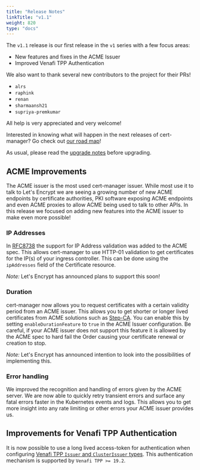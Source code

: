 ```yaml
---
title: "Release Notes"
linkTitle: "v1.1"
weight: 820
type: "docs"
---
```


The `v1.1` release is our first release in the `v1` series with a few focus areas:

* New features and fixes in the ACME Issuer
* Improved Venafi TPP Authentication

We also want to thank several new contributors to the project for their PRs! 

* `alrs`
* `raphink`
* `renan`
* `sharmaansh21`
* `supriya-premkumar`

All help is very appreciated and very welcome!

Interested in knowing what will happen in the next releases of cert-manager? Go check out [our road map](https://github.com/jetstack/cert-manager/blob/master/ROADMAP.md)!

As usual, please read the [upgrade notes](/docs/installation/upgrading/upgrading-1.0-1.1/) before upgrading.

## ACME Improvements

The ACME issuer is the most used cert-manager issuer. While most use it to talk to Let's Encrypt we are seeing a growing number of new ACME endpoints by certificate authorities,
PKI software exposing ACME endpoints and even ACME proxies to allow ACME being used to talk to other APIs.
In this release we focused on adding new features into the ACME issuer to make even more possible!

### IP Addresses

In [RFC8738](https://tools.ietf.org/html/rfc8738) the support for IP Address validation was added to the ACME spec. This allows cert-manager to use HTTP-01 validation to get certificates for the IP(s) of your ingress controller.
This can be done using the `ipAddresses` field of the Certificate resource. 

*Note:* Let's Encrypt has announced plans to support this soon!

### Duration

cert-manager now allows you to request certificates with a certain validity period from an ACME issuer. This allows you to get shorter or longer lived certificates from ACME solutions such as [Step-CA](https://smallstep.com/blog/private-acme-server/). You can enable this by setting `enableDurationFeature` to `true` in the ACME Issuer configuration. Be careful, if your ACME issuer does not support this feature it is allowed by the ACME spec to hard fail the Order causing your certificate renewal or creation to stop. 

*Note:* Let's Encrypt has announced intention to look into the possibilities of implementing this.

### Error handling

We improved the recognition and handling of errors given by the ACME server. We are now able to quickly retry transient errors and surface any fatal errors faster in the Kubernetes events and logs.
This allows you to get more insight into any rate limiting or other errors your ACME issuer provides us.

## Improvements for Venafi TPP Authentication

It is now possible to use a long lived access-token for authentication when configuring [Venafi TPP `Issuer` and `ClusterIssuer` types](/docs/configuration/venafi/).
This authentication mechanism is supported by `Venafi TPP >= 19.2`.
